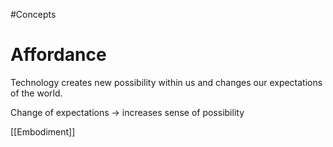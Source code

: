 #Concepts 
# Affordance

Technology creates new possibility within us and changes our expectations of the world.

Change of expectations → increases sense of possibility


[[Embodiment]]